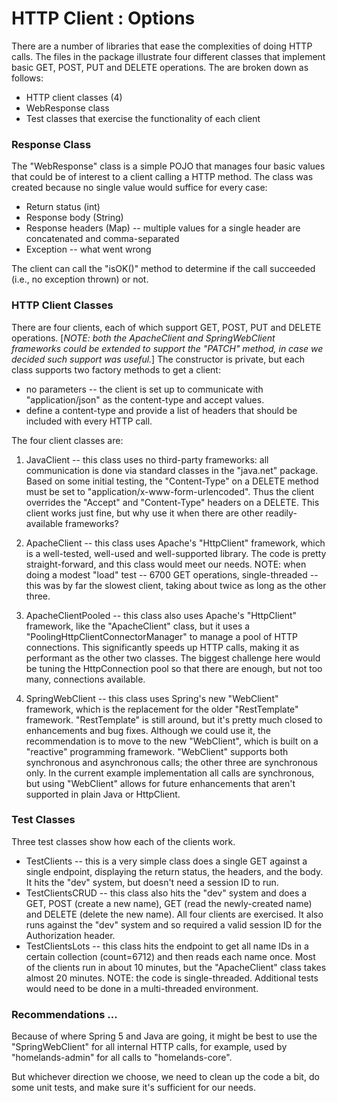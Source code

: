 # HTTP Client : Options

There are a number of libraries that ease the complexities of doing HTTP calls.  The files in the package illustrate four different classes that implement basic GET, POST, PUT and DELETE operations.  The are broken down as follows:

* HTTP client classes (4)
* WebResponse class
* Test classes that exercise the functionality of each client

### Response Class

The "WebResponse" class is a simple POJO that manages four basic values that could be of interest to a client calling a HTTP method.  The class was created because no single value would suffice for every case:

* Return status (int)
* Response body (String)
* Response headers (Map) -- multiple values for a single header are concatenated and comma-separated
* Exception -- what went wrong

The client can call the "isOK()" method to determine if the call succeeded (i.e., no exception thrown) or not.


### HTTP Client Classes

There are four clients, each of which support GET, POST, PUT and DELETE operations.  [*NOTE: both the ApacheClient and SpringWebClient frameworks could be extended to support the "PATCH" method, in case we decided such support was useful.*]  The constructor is private, but each class supports two factory methods to get a client:

* no parameters -- the client is set up to communicate with "application/json" as the content-type and accept values.
* define a content-type and provide a list of headers that should be included with every HTTP call.

The four client classes are:

1. JavaClient -- this class uses no third-party frameworks: all communication is done via standard classes in the "java.net" package.  Based on some initial testing, the "Content-Type" on a DELETE method must be set to "application/x-www-form-urlencoded".  Thus the client overrides the "Accept" and "Content-Type" headers on a DELETE.  This client works just fine, but why use it when there are other readily-available frameworks?

2.  ApacheClient -- this class uses Apache's "HttpClient" framework, which is a well-tested, well-used and well-supported library.  The code is pretty straight-forward, and this class would meet our needs.  NOTE: when doing a modest "load" test -- 6700 GET operations, single-threaded -- this was by far the slowest client, taking about twice as long as the other three.

3.  ApacheClientPooled -- this class also uses Apache's "HttpClient" framework, like the "ApacheClient" class, but it uses a "PoolingHttpClientConnectorManager" to manage a pool of HTTP connections.  This significantly speeds up HTTP calls, making it as performant as the other two classes.  The biggest challenge here would be tuning the HttpConnection pool so that there are enough, but not too many, connections available.

4.  SpringWebClient -- this class uses Spring's new "WebClient" framework, which is the replacement for the older "RestTemplate" framework.  "RestTemplate" is still around, but it's pretty much closed to enhancements and bug fixes.  Although we could use it, the recommendation is to move to the new "WebClient", which is built on a "reactive" programming framework.  "WebClient" supports both synchronous and asynchronous calls; the other three are synchronous only.  In the current example implementation all calls are synchronous, but using "WebClient" allows for future enhancements that aren't supported in plain Java or HttpClient.


### Test Classes

Three test classes show how each of the clients work.

* TestClients -- this is a very simple class does a single GET against a single endpoint, displaying the return status, the headers, and the body.  It hits the "dev" system, but doesn't need a session ID to run.
* TestClientsCRUD -- this class also hits the "dev" system and does a GET, POST (create a new name), GET (read the newly-created name) and DELETE (delete the new name).  All four clients are exercised.  It also runs against the "dev" system and so required a valid session ID for the Authorization header.
* TestClientsLots -- this class hits the endpoint to get all name IDs in a certain collection (count=6712) and then reads each name once.  Most of the clients run in about 10 minutes, but the "ApacheClient" class takes almost 20 minutes.  NOTE: the code is single-threaded.  Additional tests would need to be done in a multi-threaded environment.


### Recommendations ...

Because of where Spring 5 and Java are going, it might be best to use the "SpringWebClient" for all internal HTTP calls, for example, used by "homelands-admin" for all calls to "homelands-core".

But whichever direction we choose, we need to clean up the code a bit, do some unit tests, and make sure it's sufficient for our needs.
